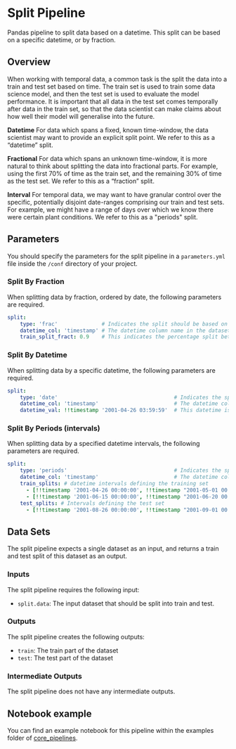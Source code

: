 # Split Pipeline

Pandas pipeline to split data based on a datetime. This split can be based on a specific datetime, or by fraction.

## Overview

When working with temporal data, a common task is the split the data into a train and test set based on time. The train set is used to train some data science model, and then the test set is used to evaluate the model performance. It is important that all data in the test set comes temporally after data in the train set, so that the data scientist can make claims about how well their model will generalise into the future.

__Datetime__
For data which spans a fixed, known time-window, the data scientist may want to provide an explicit split point. We refer to this as a “datetime” split.

__Fractional__
For data which spans an unknown time-window, it is more natural to think about splitting the data into fractional parts. For example, using the first 70% of time as the train set, and the remaining 30% of time as the test set. We refer to this as a “fraction” split.

__Interval__
For temporal data, we may want to have granular control over the specific, potentially disjoint date-ranges comprising our train and test sets. For example, we might have a range of days over which we know there were certain plant conditions. We refer to this as a "periods" split.

## Parameters

You should specify the parameters for the split pipeline in a `parameters.yml` file inside the `/conf` directory of your project.


### Split By Fraction

When splitting data by fraction, ordered by date, the following parameters are required.

```yaml
split:
    type: 'frac'              # Indicates the split should be based on a percentage of the data
    datetime_col: 'timestamp' # The datetime column name in the dataset
    train_split_fract: 0.9    # This indicates the percentage split between train and test dataset
```

### Split By Datetime

When splitting data by a specific datetime, the following parameters are required.

```yaml
split:
    type: 'date'                                     # Indicates the split should be based on a specific date
    datetime_col: 'timestamp'                        # The datetime column name in the dataset
    datetime_val: !!timestamp '2001-04-26 03:59:59'  # This datetime is used for splitting the data
```
### Split By Periods (intervals)

When splitting data by a specified datetime intervals, the following parameters are required.

```yaml
split:
    type: 'periods'                                  # Indicates the split should be based on intervals
    datetime_col: 'timestamp'                        # The datetime column name in the dataset
    train_splits: # datetime intervals defining the training set
      - [!!timestamp '2001-04-26 00:00:00', !!timestamp "2001-05-01 00:00:00"]
      - [!!timestamp '2001-06-15 00:00:00', !!timestamp "2001-06-20 00:00:00"] 
    test_splits: # Intervals defining the test set
      - [!!timestamp '2001-08-26 00:00:00', !!timestamp "2001-09-01 00:00:00"]
```



## Data Sets
The split pipeline expects a single dataset as an input, and returns a train and test split of this dataset as an output.

### Inputs
The split pipeline requires the following input:
- `split.data`: The input dataset that should be split into train and test.

### Outputs
The split pipeline creates the following outputs:
- `train`: The train part of the dataset
- `test`: The test part of the dataset

### Intermediate Outputs
The split pipeline does not have any intermediate outputs.

## Notebook example

You can find an example notebook for this pipeline within the examples folder of [core_pipelines](https://github.com/McK-Internal/optimus/tree/master/core_pipelines).
